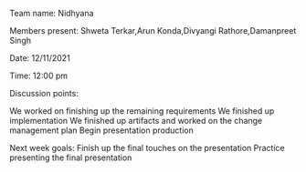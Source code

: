 Team name: Nidhyana

Members present: Shweta Terkar,Arun Konda,Divyangi Rathore,Damanpreet Singh

Date: 12/11/2021

Time: 12:00 pm

Discussion points:

We worked on finishing up the remaining requirements
We finished up implementation
We finished up artifacts and worked on the change management plan
Begin presentation production


Next week goals:
Finish up the final touches on the presentation
Practice presenting the final presentation
